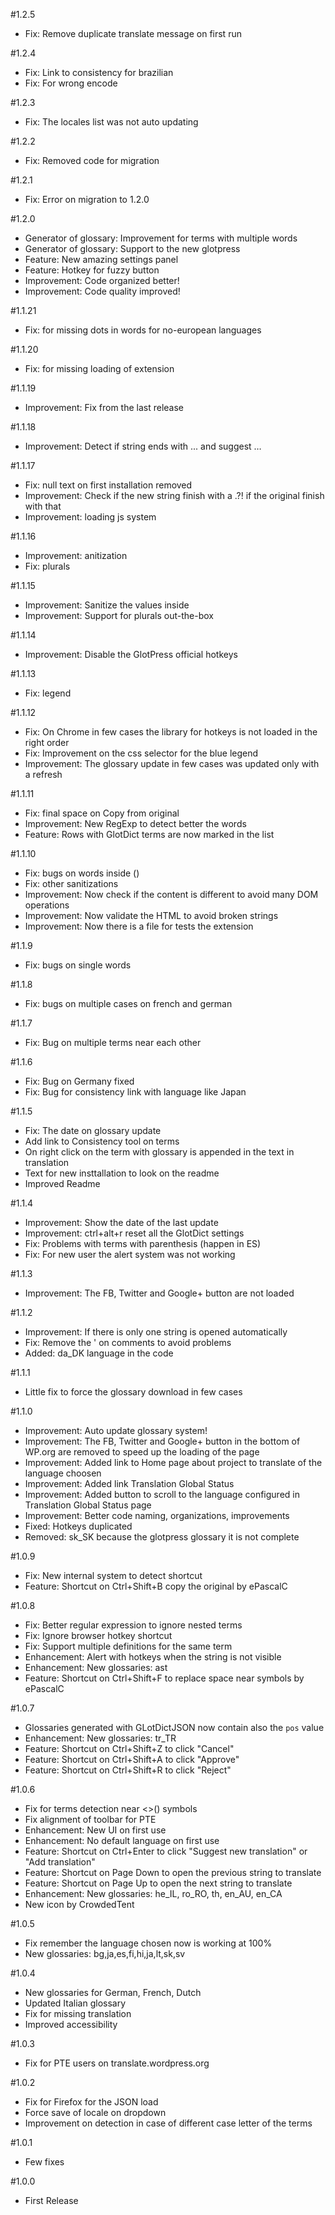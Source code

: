 #1.2.5
* Fix: Remove duplicate translate message on first run

#1.2.4
* Fix: Link to consistency for brazilian
* Fix: For wrong encode

#1.2.3
* Fix: The locales list was not auto updating

#1.2.2
* Fix: Removed code for migration

#1.2.1
* Fix: Error on migration to 1.2.0

#1.2.0
* Generator of glossary: Improvement for terms with multiple words
* Generator of glossary: Support to the new glotpress
* Feature: New amazing settings panel
* Feature: Hotkey for fuzzy button
* Improvement: Code organized better!
* Improvement: Code quality improved!

#1.1.21
* Fix: for missing dots in words for no-european languages

#1.1.20
* Fix: for missing loading of extension

#1.1.19
* Improvement: Fix from the last release

#1.1.18
* Improvement: Detect if string ends with ... and suggest &hellip;

#1.1.17
* Fix: null text on first installation removed
* Improvement: Check if the new string finish with a .?! if the original finish with that
* Improvement: loading js system

#1.1.16
* Improvement: anitization
* Fix: plurals

#1.1.15
* Improvement: Sanitize the values inside
* Improvement: Support for plurals out-the-box

#1.1.14
* Improvement: Disable the GlotPress official hotkeys

#1.1.13
* Fix: legend

#1.1.12
* Fix: On Chrome in few cases the library for hotkeys is not loaded in the right order
* Fix: Improvement on the css selector for the blue legend
* Improvement: The glossary update in few cases was updated only with a refresh

#1.1.11
* Fix: final space on Copy from original
* Improvement: New RegExp to detect better the words
* Feature: Rows with GlotDict terms are now marked in the list

#1.1.10
* Fix: bugs on words inside ()
* Fix: other sanitizations
* Improvement: Now check if the content is different to avoid many DOM operations
* Improvement: Now validate the HTML to avoid broken strings
* Improvement: Now there is a file for tests the extension

#1.1.9
* Fix: bugs on  single words

#1.1.8
* Fix: bugs on multiple cases on french and german

#1.1.7
* Fix: Bug on multiple terms near each other

#1.1.6
* Fix: Bug on Germany fixed
* Fix: Bug for consistency link with language like Japan

#1.1.5
* Fix: The date on glossary update
* Add link to Consistency tool on terms
* On right click on the term with glossary is appended in the text in translation
* Text for new insttallation to look on the readme
* Improved Readme

#1.1.4 
* Improvement: Show the date of the last update
* Improvement: ctrl+alt+r reset all the GlotDict settings
* Fix: Problems with terms with parenthesis (happen in ES)
* Fix: For new user the alert system was not working

#1.1.3
* Improvement: The FB, Twitter and Google+ button are not loaded


#1.1.2
* Improvement: If there is only one string is opened automatically
* Fix: Remove the ' on comments to avoid problems
* Added: da_DK language in the code

#1.1.1
* Little fix to force the glossary download in few cases

#1.1.0
* Improvement: Auto update glossary system!
* Improvement: The FB, Twitter and Google+ button in the bottom of WP.org are removed to speed up the loading of the page
* Improvement: Added link to Home page about project to translate of the language choosen
* Improvement: Added link Translation Global Status
* Improvement: Added button to scroll to the language configured in Translation Global Status page
* Improvement: Better code naming, organizations, improvements
* Fixed: Hotkeys duplicated
* Removed: sk_SK because the glotpress glossary it is not complete

#1.0.9
* Fix: New internal system to detect shortcut
* Feature: Shortcut on Ctrl+Shift+B copy the original by ePascalC

#1.0.8
* Fix: Better regular expression to ignore nested terms
* Fix: Ignore browser hotkey shortcut
* Fix: Support multiple definitions for the same term
* Enhancement: Alert with hotkeys when the string is not visible
* Enhancement: New glossaries: ast
* Feature: Shortcut on Ctrl+Shift+F to replace space near symbols by ePascalC

#1.0.7
* Glossaries generated with GLotDictJSON now contain also the `pos` value
* Enhancement: New glossaries: tr_TR
* Feature: Shortcut on Ctrl+Shift+Z to click "Cancel"
* Feature: Shortcut on Ctrl+Shift+A to click "Approve"
* Feature: Shortcut on Ctrl+Shift+R to click "Reject"

#1.0.6
* Fix for terms detection near <>() symbols
* Fix alignment of toolbar for PTE
* Enhancement: New UI on first use
* Enhancement: No default language on first use
* Feature: Shortcut on Ctrl+Enter to click "Suggest new translation" or "Add translation"
* Feature: Shortcut on Page Down to open the previous string to translate
* Feature: Shortcut on Page Up to open the next string to translate
* Enhancement: New glossaries: he_IL, ro_RO, th, en_AU, en_CA
* New icon by CrowdedTent

#1.0.5
* Fix remember the language chosen now is working at 100%
* New glossaries: bg,ja,es,fi,hi,ja,lt,sk,sv

#1.0.4
* New glossaries for German, French, Dutch
* Updated Italian glossary
* Fix for missing translation
* Improved accessibility

#1.0.3
* Fix for PTE users on translate.wordpress.org

#1.0.2
* Fix for Firefox for the JSON load
* Force save of locale on dropdown
* Improvement on detection in case of different case letter of the terms

#1.0.1
* Few fixes

#1.0.0
* First Release